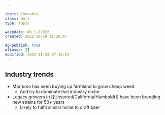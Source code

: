 ---
topic: Cannabis
class: hort
type: topic

weekdate: W8.1-F2022
created: 2022-10-10 11:20:47

dg-publish: true
aliases: []
modified: 2022-11-23 07:18:54
---



## Industry trends

- Marlboro has been buying up farmland to grow cheap weed
	- And try to dominate that industry niche
- Legacy growers in [[Unsorted/California\|Humboldt]] have been breeding new strains for 50+ years
	- Likely to fulfil similar niche to craft beer

